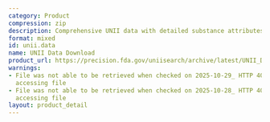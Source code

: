 ```yaml
---
category: Product
compression: zip
description: Comprehensive UNII data with detailed substance attributes and mappings
format: mixed
id: unii.data
name: UNII Data Download
product_url: https://precision.fda.gov/uniisearch/archive/latest/UNII_Data.zip
warnings:
- File was not able to be retrieved when checked on 2025-10-29_ HTTP 403 error when
  accessing file
- File was not able to be retrieved when checked on 2025-10-28_ HTTP 403 error when
  accessing file
layout: product_detail
---
```

